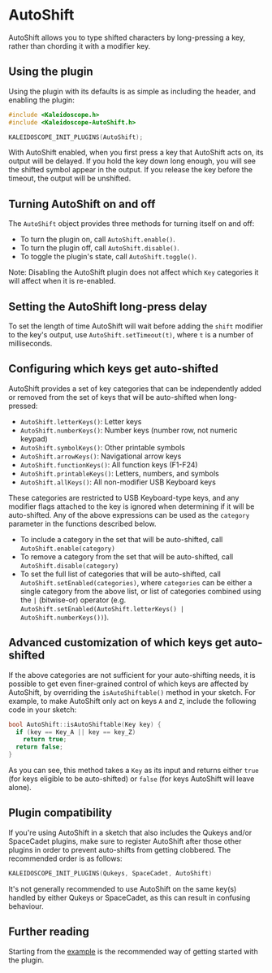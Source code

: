 # AutoShift

AutoShift allows you to type shifted characters by long-pressing a key, rather
than chording it with a modifier key.

## Using the plugin

Using the plugin with its defaults is as simple as including the header, and
enabling the plugin:

```c++
#include <Kaleidoscope.h>
#include <Kaleidoscope-AutoShift.h>

KALEIDOSCOPE_INIT_PLUGINS(AutoShift);
```

With AutoShift enabled, when you first press a key that AutoShift acts on, its
output will be delayed. If you hold the key down long enough, you will see the
shifted symbol appear in the output. If you release the key before the timeout,
the output will be unshifted.

## Turning AutoShift on and off

The `AutoShift` object provides three methods for turning itself on and off:

- To turn the plugin on, call `AutoShift.enable()`.
- To turn the plugin off, call `AutoShift.disable()`.
- To toggle the plugin's state, call `AutoShift.toggle()`.

Note: Disabling the AutoShift plugin does not affect which `Key` categories it
will affect when it is re-enabled.

## Setting the AutoShift long-press delay

To set the length of time AutoShift will wait before adding the `shift` modifier
to the key's output, use `AutoShift.setTimeout(t)`, where `t` is a number of
milliseconds.

## Configuring which keys get auto-shifted

AutoShift provides a set of key categories that can be independently added or
removed from the set of keys that will be auto-shifted when long-pressed:

- `AutoShift.letterKeys()`: Letter keys
- `AutoShift.numberKeys()`: Number keys (number row, not numeric keypad)
- `AutoShift.symbolKeys()`: Other printable symbols
- `AutoShift.arrowKeys()`: Navigational arrow keys
- `AutoShift.functionKeys()`: All function keys (F1-F24)
- `AutoShift.printableKeys()`: Letters, numbers, and symbols
- `AutoShift.allKeys()`: All non-modifier USB Keyboard keys

These categories are restricted to USB Keyboard-type keys, and any modifier
flags attached to the key is ignored when determining if it will be
auto-shifted.  Any of the above expressions can be used as the `category` parameter in the functions described below.

- To include a category in the set that will be auto-shifted, call `AutoShift.enable(category)`
- To remove a category from the set that will be auto-shifted, call `AutoShift.disable(category)`
- To set the full list of categories that will be auto-shifted, call `AutoShift.setEnabled(categories)`, where `categories` can be either a single category from the above list, or list of categories combined using the `|` (bitwise-or) operator (e.g. `AutoShift.setEnabled(AutoShift.letterKeys() | AutoShift.numberKeys())`).

## Advanced customization of which keys get auto-shifted

If the above categories are not sufficient for your auto-shifting needs, it is
possible to get even finer-grained control of which keys are affected by
AutoShift, by overriding the `isAutoShiftable()` method in your sketch. For
example, to make AutoShift only act on keys `A` and `Z`, include the following
code in your sketch:

```c++
bool AutoShift::isAutoShiftable(Key key) {
  if (key == Key_A || key == key_Z)
    return true;
  return false;
}
```

As you can see, this method takes a `Key` as its input and returns either `true`
(for keys eligible to be auto-shifted) or `false` (for keys AutoShift will leave
alone).

## Plugin compatibility

If you're using AutoShift in a sketch that also includes the Qukeys and/or
SpaceCadet plugins, make sure to register AutoShift after those other plugins in
order to prevent auto-shifts from getting clobbered.  The recommended order is
as follows:

```c++
KALEIDOSCOPE_INIT_PLUGINS(Qukeys, SpaceCadet, AutoShift)
```

It's not generally recommended to use AutoShift on the same key(s) handled by
either Qukeys or SpaceCadet, as this can result in confusing behaviour.

## Further reading

Starting from the [example][plugin:example] is the recommended way of getting
started with the plugin.

 [plugin:example]: /examples/Keystrokes/AutoShift/AutoShift.ino
